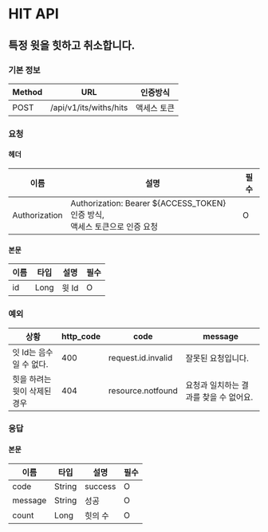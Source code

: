 # HIT API

## 특정 윗을 힛하고 취소합니다.

### 기본 정보

| Method | URL                    | 인증방식   |
|--------|------------------------|--------|
| POST   | /api/v1/its/withs/hits | 액세스 토큰 |

### 요청

#### 헤더

| 이름            | 설명                                                               | 필수 |
|---------------|------------------------------------------------------------------|----|
| Authorization | Authorization: Bearer ${ACCESS_TOKEN} 인증 방식, <br> 액세스 토큰으로 인증 요청 | O  |

#### 본문

| 이름 | 타입   | 설명   | 필수 |
|----|------|------|----|
| id | Long | 윗 Id | O  |

### 예외

| 상황               | http_code | code               | message                |
|------------------|-----------|--------------------|------------------------|
| 잇 Id는 음수일 수 없다.  | 400       | request.id.invalid | 잘못된 요청입니다.             |
| 힛을 하려는 윗이 삭제된 경우 | 404       | resource.notfound  | 요청과 일치하는 결과를 찾을 수 없어요. |

### 응답

#### 본문

| 이름      | 타입     | 설명      | 필수 |
|---------|--------|---------|----|
| code    | String | success | O  |
| message | String | 성공      | O  |
| count   | Long   | 힛의 수    | O  |
